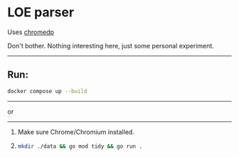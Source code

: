 # LOE parser

Uses [chromedp](https://github.com/chromedp/chromedp)

Don't bother. Nothing interesting here, just some personal experiment.

---

## Run:

```bash
docker compose up --build
```

---

or

--- 

1. Make sure Chrome/Chromium installed.

1. 
    ```bash
    mkdir ./data && go mod tidy && go run .
    ```
